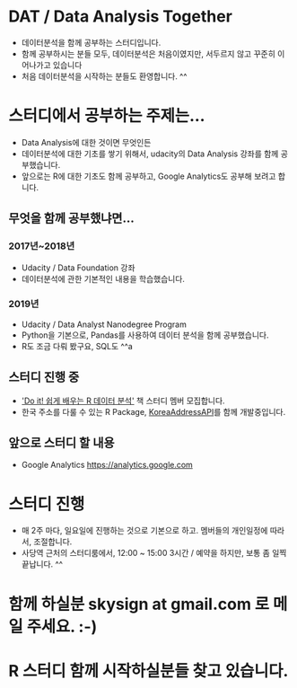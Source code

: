 # DAT / Data Analysis Together
- 데이터분석을 함께 공부하는 스터디입니다.
- 함께 공부하시는 분들 모두, 데이터분석은 처음이였지만, 서두르지 않고 꾸준히 이어나가고 있습니다
- 처음 데이터분석을 시작하는 분들도 환영합니다. ^^

# 스터디에서 공부하는 주제는...
- Data Analysis에 대한 것이면 무엇인든
- 데이터분석에 대한 기초를 쌓기 위해서, udacity의 Data Analysis 강좌를 함께 공부했습니다.<br>
- 앞으로는 R에 대한 기초도 함께 공부하고, Google Analytics도 공부해 보려고 합니다.

## 무엇을 함께 공부했냐면...
### 2017년~2018년
- Udacity / Data Foundation 강좌
 - 데이터분석에 관한 기본적인 내용을 학습했습니다.

### 2019년
- Udacity / Data Analyst Nanodegree Program<br>
 - Python을 기본으로, Pandas를 사용하여 데이터 분석을 함께 공부했습니다.
 - R도 조금 다뤄 봤구요, SQL도 ^^a

## 스터디 진행 중
- ['Do it! 쉽게 배우는 R 데이터 분석'](https://book.naver.com/bookdb/book_detail.nhn?bid=12256508) 책 스터디 멤버 모집합니다.
- 한국 주소를 다룰 수 있는 R Package, [KoreaAddressAPI](https://skysign.github.io/KoreaAddressAPI/)를 함께 개발중입니다.

## 앞으로 스터디 할 내용
- Google Analytics https://analytics.google.com

# 스터디 진행
- 매 2주 마다, 일요일에 진행하는 것으로 기본으로 하고. 멤버들의 개인일정에 따라서, 조절합니다.
- 사당역 근처의 스터디룸에서, 12:00 ~ 15:00 3시간 / 예약을 하지만, 보통 좀 일찍끝납니다. ^^

# 함께 하실분 skysign at gmail.com 로 메일 주세요. :-)
# R 스터디 함께 시작하실분들 찾고 있습니다.
